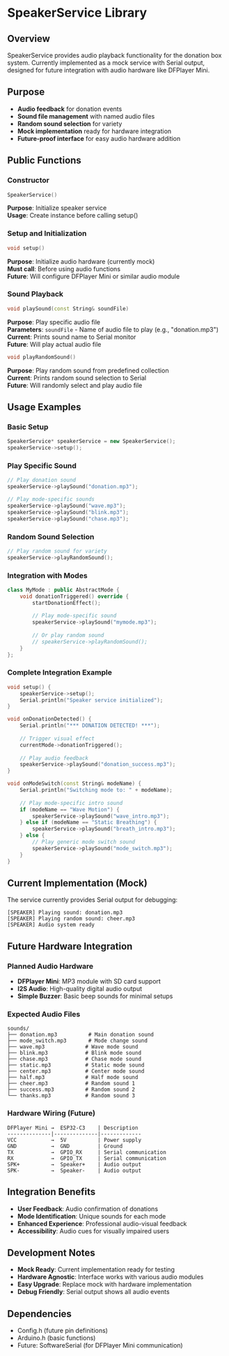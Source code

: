 # SpeakerService Library

## Overview
SpeakerService provides audio playback functionality for the donation box system. Currently implemented as a mock service with Serial output, designed for future integration with audio hardware like DFPlayer Mini.

## Purpose
- **Audio feedback** for donation events
- **Sound file management** with named audio files
- **Random sound selection** for variety
- **Mock implementation** ready for hardware integration
- **Future-proof interface** for easy audio hardware addition

## Public Functions

### Constructor
```cpp
SpeakerService()
```
**Purpose**: Initialize speaker service  
**Usage**: Create instance before calling setup()

### Setup and Initialization
```cpp
void setup()
```
**Purpose**: Initialize audio hardware (currently mock)  
**Must call**: Before using audio functions  
**Future**: Will configure DFPlayer Mini or similar audio module

### Sound Playback
```cpp
void playSound(const String& soundFile)
```
**Purpose**: Play specific audio file  
**Parameters**: `soundFile` - Name of audio file to play (e.g., "donation.mp3")  
**Current**: Prints sound name to Serial monitor  
**Future**: Will play actual audio file

```cpp
void playRandomSound()
```
**Purpose**: Play random sound from predefined collection  
**Current**: Prints random sound selection to Serial  
**Future**: Will randomly select and play audio file

## Usage Examples

### Basic Setup
```cpp
SpeakerService* speakerService = new SpeakerService();
speakerService->setup();
```

### Play Specific Sound
```cpp
// Play donation sound
speakerService->playSound("donation.mp3");

// Play mode-specific sounds
speakerService->playSound("wave.mp3");
speakerService->playSound("blink.mp3");
speakerService->playSound("chase.mp3");
```

### Random Sound Selection
```cpp
// Play random sound for variety
speakerService->playRandomSound();
```

### Integration with Modes
```cpp
class MyMode : public AbstractMode {
    void donationTriggered() override {
        startDonationEffect();
        
        // Play mode-specific sound
        speakerService->playSound("mymode.mp3");
        
        // Or play random sound
        // speakerService->playRandomSound();
    }
};
```

### Complete Integration Example
```cpp
void setup() {
    speakerService->setup();
    Serial.println("Speaker service initialized");
}

void onDonationDetected() {
    Serial.println("*** DONATION DETECTED! ***");
    
    // Trigger visual effect
    currentMode->donationTriggered();
    
    // Play audio feedback
    speakerService->playSound("donation_success.mp3");
}

void onModeSwitch(const String& modeName) {
    Serial.println("Switching mode to: " + modeName);
    
    // Play mode-specific intro sound
    if (modeName == "Wave Motion") {
        speakerService->playSound("wave_intro.mp3");
    } else if (modeName == "Static Breathing") {
        speakerService->playSound("breath_intro.mp3");
    } else {
        // Play generic mode switch sound
        speakerService->playSound("mode_switch.mp3");
    }
}
```

## Current Implementation (Mock)
The service currently provides Serial output for debugging:

```
[SPEAKER] Playing sound: donation.mp3
[SPEAKER] Playing random sound: cheer.mp3
[SPEAKER] Audio system ready
```

## Future Hardware Integration

### Planned Audio Hardware
- **DFPlayer Mini**: MP3 module with SD card support
- **I2S Audio**: High-quality digital audio output
- **Simple Buzzer**: Basic beep sounds for minimal setups

### Expected Audio Files
```
sounds/
├── donation.mp3          # Main donation sound
├── mode_switch.mp3       # Mode change sound
├── wave.mp3             # Wave mode sound
├── blink.mp3            # Blink mode sound
├── chase.mp3            # Chase mode sound
├── static.mp3           # Static mode sound
├── center.mp3           # Center mode sound
├── half.mp3             # Half mode sound
├── cheer.mp3            # Random sound 1
├── success.mp3          # Random sound 2
└── thanks.mp3           # Random sound 3
```

### Hardware Wiring (Future)
```
DFPlayer Mini →  ESP32-C3    | Description
--------------|--------------|-------------
VCC           →  5V          | Power supply
GND           →  GND         | Ground
TX            →  GPIO_RX     | Serial communication
RX            →  GPIO_TX     | Serial communication
SPK+          →  Speaker+    | Audio output
SPK-          →  Speaker-    | Audio output
```

## Integration Benefits
- **User Feedback**: Audio confirmation of donations
- **Mode Identification**: Unique sounds for each mode
- **Enhanced Experience**: Professional audio-visual feedback
- **Accessibility**: Audio cues for visually impaired users

## Development Notes
- **Mock Ready**: Current implementation ready for testing
- **Hardware Agnostic**: Interface works with various audio modules
- **Easy Upgrade**: Replace mock with hardware implementation
- **Debug Friendly**: Serial output shows all audio events

## Dependencies
- Config.h (future pin definitions)
- Arduino.h (basic functions)
- Future: SoftwareSerial (for DFPlayer Mini communication)
